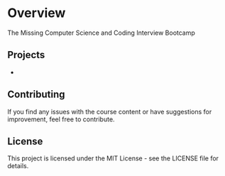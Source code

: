 # Overview
The Missing Computer Science and Coding Interview Bootcamp

## Projects
-

## Contributing
If you find any issues with the course content or have suggestions for improvement, feel free to contribute.

## License
This project is licensed under the MIT License - see the LICENSE file for details.
